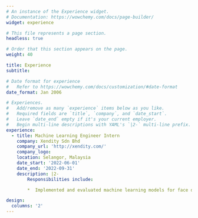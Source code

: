 ```yaml
---
# An instance of the Experience widget.
# Documentation: https://wowchemy.com/docs/page-builder/
widget: experience

# This file represents a page section.
headless: true

# Order that this section appears on the page.
weight: 40

title: Experience
subtitle:

# Date format for experience
#   Refer to https://wowchemy.com/docs/customization/#date-format
date_format: Jan 2006

# Experiences.
#   Add/remove as many `experience` items below as you like.
#   Required fields are `title`, `company`, and `date_start`.
#   Leave `date_end` empty if it's your current employer.
#   Begin multi-line descriptions with YAML's `|2-` multi-line prefix.
experience:
  - title: Machine Learning Engineer Intern
    company: Xendity Sdn Bhd
    company_url: 'http://xendity.com/'
    company_logo: 
    location: Selangor, Malaysia
    date_start: '2022-06-01'
    date_end: '2022-09-31'
    description: |2-
        Responsibilities include:

        *  Implemented and evaluated machine learning models for face detection and face recognition based on e-KYC documents.

design:
  columns: '2'
---
```


